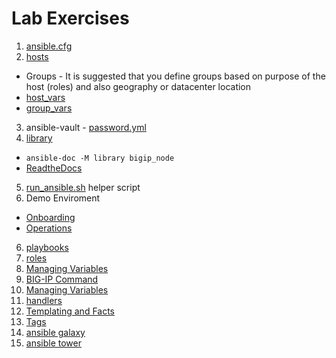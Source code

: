 # Lab Exercises

1. [ansible.cfg](../ansible.cfg)
2. [hosts](../hosts)
  * Groups - It is suggested that you define groups based on purpose of the host (roles) and also geography or datacenter location
  * [host_vars](../host_vars)
  * [group_vars](../group_vars)
3. ansible-vault - [password.yml](../password.yml)
4. [library](../library)
  * ``` ansible-doc -M library bigip_node ```
  * [ReadtheDocs](https://f5-ansible.readthedocs.io/en/devel/modules/list_of_all_modules.html)
5. [run_ansible.sh](../run_ansible.sh) helper script
12. Demo Enviroment
  * [Onboarding](../roles/onboarding)
  * [Operations](../roles/operations)
6. [playbooks](../playbooks)
8. [roles](../roles)
7. [Managing Variables](../roles/variables)
9. [BIG-IP Command](../roles/bigip_command)
10. [Managing Variables](../roles/variables)
11. [handlers](../roles/handlers)
13. [Templating and Facts](../roles/custom_facts)
14. [Tags](../roles/tags)
15. [ansible galaxy](https://galaxy.ansible.com/)
16. [ansible tower](https://www.ansible.com/tower)
